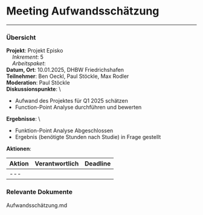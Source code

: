 # Meeting Aufwandsschätzung

---

### Übersicht

**Projekt**: Projekt Episko \
&nbsp;&nbsp;&nbsp;&nbsp;_Inkrement_: 5\
&nbsp;&nbsp;&nbsp;&nbsp;_Arbeitspaket_: \
**Datum, Ort**: 10.01.2025, DHBW Friedrichshafen\
**Teilnehmer**: Ben Oeckl, Paul Stöckle, Max Rodler\
**Moderation**: Paul Stöckle \
**Diskussionspunkte**: \

- Aufwand des Projektes für Q1 2025 schätzen
- Function-Point Analyse durchführen und bewerten

**Ergebnisse**: \

- Funktion-Point Analyse Abgeschlossen
- Ergebnis (benötigte Stunden nach Studie) in Frage gestellt

**Aktionen**:

| Aktion      | Verantwortlich | Deadline |
|-------------|----------------|----------|
| ---         |                |          |

### Relevante Dokumente

Aufwandsschätzung.md
